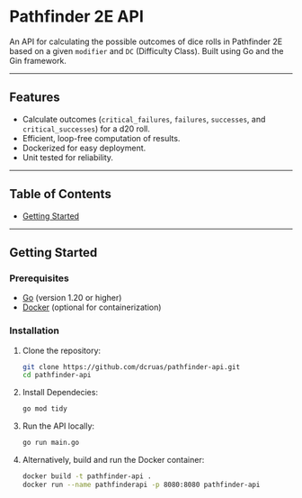 # Pathfinder 2E API

An API for calculating the possible outcomes of dice rolls in Pathfinder 2E based on a given `modifier` and `DC` (Difficulty Class). Built using Go and the Gin framework.

---

## Features

- Calculate outcomes (`critical_failures`, `failures`, `successes`, and `critical_successes`) for a d20 roll.
- Efficient, loop-free computation of results.
- Dockerized for easy deployment.
- Unit tested for reliability.

---

## Table of Contents

- [Getting Started](#getting-started)

---

## Getting Started

### Prerequisites

- [Go](https://golang.org/doc/install) (version 1.20 or higher)
- [Docker](https://www.docker.com/get-started) (optional for containerization)

### Installation

1. Clone the repository:
   ```bash
   git clone https://github.com/dcruas/pathfinder-api.git
   cd pathfinder-api
   ```


2. Install Dependecies:
    ```bash
    go mod tidy
    ```

3. Run the API locally:
    ```bash
    go run main.go
    ```

4. Alternatively, build and run the Docker container:
    ```bash
    docker build -t pathfinder-api .
    docker run --name pathfinderapi -p 8080:8080 pathfinder-api
    ```
    

